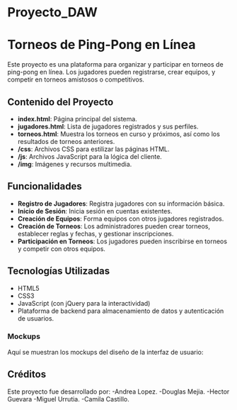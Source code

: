 # Proyecto_DAW

# Torneos de Ping-Pong en Línea

Este proyecto es una plataforma para organizar y participar en torneos de ping-pong en línea. Los jugadores pueden registrarse, crear equipos, y competir en torneos amistosos o competitivos.

## Contenido del Proyecto

- **index.html**: Página principal del sistema.
- **jugadores.html**: Lista de jugadores registrados y sus perfiles.
- **torneos.html**: Muestra los torneos en curso y próximos, así como los resultados de torneos anteriores.
- **/css**: Archivos CSS para estilizar las páginas HTML.
- **/js**: Archivos JavaScript para la lógica del cliente.
- **/img**: Imágenes y recursos multimedia.

## Funcionalidades

- **Registro de Jugadores**: Registra jugadores con su información básica.
- **Inicio de Sesión**: Inicia sesión en cuentas existentes.
- **Creación de Equipos**: Forma equipos con otros jugadores registrados.
- **Creación de Torneos**: Los administradores pueden crear torneos, establecer reglas y fechas, y gestionar inscripciones.
- **Participación en Torneos**: Los jugadores pueden inscribirse en torneos y competir con otros equipos.

## Tecnologías Utilizadas

- HTML5
- CSS3
- JavaScript (con jQuery para la interactividad)
- Plataforma de backend para almacenamiento de datos y autenticación de usuarios.

### Mockups

Aquí se muestran los mockups del diseño de la interfaz de usuario:

## Créditos

Este proyecto fue desarrollado por:
-Andrea Lopez.
-Douglas Mejia.
-Hector Guevara
-Miguel Urrutia. 
-Camila Castillo.